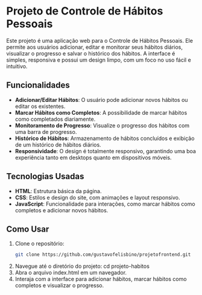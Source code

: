 # Projeto de Controle de Hábitos Pessoais

Este projeto é uma aplicação web para o Controle de Hábitos Pessoais. Ele permite aos usuários adicionar, editar e monitorar seus hábitos diários, visualizar o progresso e salvar o histórico dos hábitos. A interface é simples, responsiva e possui um design limpo, com um foco no uso fácil e intuitivo.

## Funcionalidades

- **Adicionar/Editar Hábitos**: O usuário pode adicionar novos hábitos ou editar os existentes.
- **Marcar Hábitos como Completos**: A possibilidade de marcar hábitos como completados diariamente.
- **Monitoramento de Progresso**: Visualize o progresso dos hábitos com uma barra de progresso.
- **Histórico de Hábitos**: Armazenamento de hábitos concluídos e exibição de um histórico de hábitos diários.
- **Responsividade**: O design é totalmente responsivo, garantindo uma boa experiência tanto em desktops quanto em dispositivos móveis.

## Tecnologias Usadas

- **HTML**: Estrutura básica da página.
- **CSS**: Estilos e design do site, com animações e layout responsivo.
- **JavaScript**: Funcionalidade para interações, como marcar hábitos como completos e adicionar novos hábitos.

## Como Usar

1. Clone o repositório:
   ```bash
   git clone https://github.com/gustavofelisbino/projetofrontend.git
2. Navegue até o diretório do projeto:
cd projeto-habitos
3. Abra o arquivo index.html em um navegador.
4. Interaja com a interface para adicionar hábitos, marcar hábitos como completos e visualizar o progresso.

